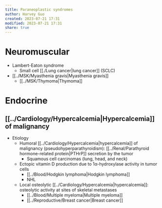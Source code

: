 ```yaml
---
title: Paraneoplastic syndromes
author: Harvey Guo
created: 2023-07-21 17:31
modified: 2023-07-21 17:31
share: true
---
```

# Neuromuscular
- Lambert-Eaton syndrome
	- Small cell [[./Lung cancer|lung cancer]] (SCLC)
- [[../MSK/Myasthenia gravis|Myasthenia gravis]]
	- [[../MSK/Thymoma|Thymoma]]
# Endocrine
## [[../Cardiology/Hypercalcemia|Hypercalcemia]] of malignancy
- Etiology
	- Humoral [[../Cardiology/Hypercalcemia|hypercalcemia]] of malignancy (pseudohyperparathyroidism): [[../Renal/Parathyroid hormone-related protein|PTHrP]] secretion by the tumor
		- Squamous cell carcinomas (lung, head, and neck)
	- Ectopic vitamin D production due to 1α-hydroxylase activity in tumor cells
		- [[../Blood/Hodgkin lymphoma|Hodgkin lymphoma]]
		- NHL
	- Local osteolytic [[../Cardiology/Hypercalcemia|hypercalcemia]]: osteolytic activity at sites of skeletal metastases
		- [[../Blood/Multiple myeloma|Multiple myeloma]]
		- [[../Reproductive/Breast cancer|Breast cancer]]
